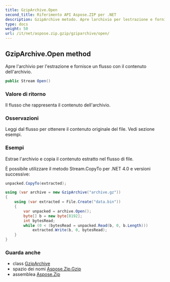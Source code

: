 ```yaml
---
title: GzipArchive.Open
second_title: Riferimento API Aspose.ZIP per .NET
description: GzipArchive metodo. Apre larchivio per lestrazione e fornisce un flusso con il contenuto dellarchivio.
type: docs
weight: 50
url: /it/net/aspose.zip.gzip/gziparchive/open/
---
```

## GzipArchive.Open method

Apre l'archivio per l'estrazione e fornisce un flusso con il contenuto dell'archivio.

```csharp
public Stream Open()
```

### Valore di ritorno

Il flusso che rappresenta il contenuto dell'archivio.

### Osservazioni

Leggi dal flusso per ottenere il contenuto originale del file. Vedi sezione esempi.

### Esempi

Estrae l'archivio e copia il contenuto estratto nel flusso di file.

È possibile utilizzare il metodo Stream.CopyTo per .NET 4.0 e versioni successive:

```csharp
unpacked.CopyTo(extracted);
```

```csharp
using (var archive = new GzipArchive("archive.gz"))
{
    using (var extracted = File.Create("data.bin"))
    {
        var unpacked = archive.Open();
        byte[] b = new byte[8192];
        int bytesRead;
        while (0 < (bytesRead = unpacked.Read(b, 0, b.Length)))
            extracted.Write(b, 0, bytesRead);
    }            
}
```

### Guarda anche

* class [GzipArchive](../)
* spazio dei nomi [Aspose.Zip.Gzip](../../gziparchive/)
* assemblea [Aspose.Zip](../../../)


